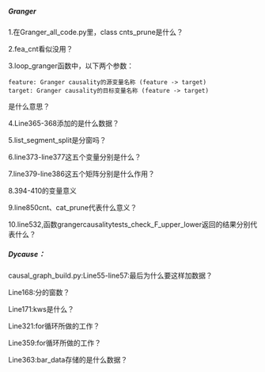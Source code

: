 ##### Granger

1.在Granger_all_code.py里，class cnts_prune是什么？

2.fea_cnt看似没用？

3.loop_granger函数中，以下两个参数：

```
feature: Granger causality的源变量名称 (feature -> target)
target: Granger causality的目标变量名称 (feature -> target)
```

是什么意思？

4.Line365-368添加的是什么数据？

5.list_segment_split是分窗吗？

6.line373-line377这五个变量分别是什么？

7.line379-line386这五个矩阵分别是什么作用？

8.394-410的变量意义

9.line850cnt、cat_prune代表什么意义？

10.line532,函数grangercausalitytests_check_F_upper_lower返回的结果分别代表什么？

##### Dycause：

causal_graph_build.py:Line55-line57:最后为什么要这样加数据？

Line168:分的窗数？

Line171:kws是什么？

Line321:for循环所做的工作？

Line359:for循环所做的工作？

Line363:bar_data存储的是什么数据？